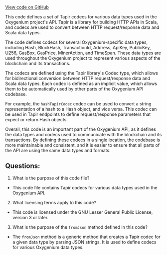 [View code on GitHub](https://github.com/oxygenium/oxygenium/api/src/main/scala/org/oxygenium/api/TapirCodecs.scala)

This code defines a set of Tapir codecs for various data types used in the Oxygenium project's API. Tapir is a library for building HTTP APIs in Scala, and codecs are used to convert between HTTP request/response data and Scala data types.

The code defines codecs for several Oxygenium-specific data types, including Hash, BlockHash, TransactionId, Address, ApiKey, PublicKey, U256, GasBox, GasPrice, MinerAction, and TimeSpan. These data types are used throughout the Oxygenium project to represent various aspects of the blockchain and its transactions.

The codecs are defined using the Tapir library's Codec type, which allows for bidirectional conversion between HTTP request/response data and Scala data types. Each codec is defined as an implicit value, which allows them to be automatically used by other parts of the Oxygenium API codebase.

For example, the `hashTapirCodec` codec can be used to convert a string representation of a hash to a Hash object, and vice versa. This codec can be used in Tapir endpoints to define request/response parameters that expect or return Hash objects.

Overall, this code is an important part of the Oxygenium API, as it defines the data types and codecs used to communicate with the blockchain and its transactions. By defining these codecs in a single location, the codebase is more maintainable and consistent, and it is easier to ensure that all parts of the API are using the same data types and formats.
## Questions: 
 1. What is the purpose of this code file?
- This code file contains Tapir codecs for various data types used in the Oxygenium API.

2. What licensing terms apply to this code?
- This code is licensed under the GNU Lesser General Public License, version 3 or later.

3. What is the purpose of the `fromJson` method defined in this code?
- The `fromJson` method is a generic method that creates a Tapir codec for a given data type by parsing JSON strings. It is used to define codecs for various Oxygenium data types.